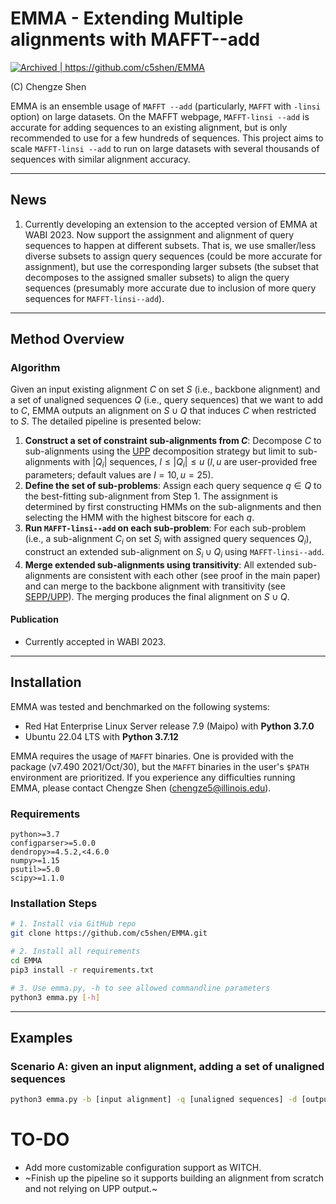 # EMMA - Extending Multiple alignments with MAFFT--add
<a href="https://archive.softwareheritage.org/browse/origin/?origin_url=https://github.com/c5shen/EMMA">
    <img src="https://archive.softwareheritage.org/badge/origin/https://github.com/c5shen/EMMA/" alt="Archived | https://github.com/c5shen/EMMA"/>
</a>


(C) Chengze Shen

EMMA is an ensemble usage of `MAFFT --add` (particularly, `MAFFT` with `-linsi` option) on large datasets. On the MAFFT webpage, `MAFFT-linsi --add` is accurate for adding sequences to an existing alignment, but is only recommended to use for a few hundreds of sequences. This project aims to scale `MAFFT-linsi --add` to run on large datasets with several thousands of sequences with similar alignment accuracy.

----
News
----
1. Currently developing an extension to the accepted version of EMMA at WABI 2023. Now support the assignment and alignment of query sequences to happen at different subsets. That is, we use smaller/less diverse subsets to assign query sequences (could be more accurate for assignment), but use the corresponding larger subsets (the subset that decomposes to the assigned smaller subsets) to align the query sequences (presumably more accurate due to inclusion of more query sequences for `MAFFT-linsi--add`).


---------------
Method Overview
---------------
### Algorithm
Given an input existing alignment $C$ on set $S$ (i.e., backbone alignment) and a set of unaligned sequences $Q$ (i.e., query sequences) that we want to add to $C$, EMMA outputs an alignment on $S\cup Q$ that induces $C$ when restricted to $S$. The detailed pipeline is presented below:
1. __Construct a set of constraint sub-alignments from $C$__: Decompose $C$ to sub-alignments using the [UPP](https://github.com/smirarab/sepp/blob/master/README.UPP.md) decomposition strategy but limit to sub-alignments with $|Q_i|$ sequences, $l\leq |Q_i|\leq u$ ($l,u$ are user-provided free parameters; default values are $l=10,u=25$).
2. __Define the set of sub-problems__: Assign each query sequence $q\in Q$ to the best-fitting sub-alignment from Step 1. The assignment is determined by first constructing HMMs on the sub-alignments and then selecting the HMM with the highest bitscore for each $q$.
3. __Run `MAFFT-linsi--add` on each sub-problem__: For each sub-problem (i.e., a sub-alignment $C_i$ on set $S_i$ with assigned query sequences $Q_i$), construct an extended sub-alignment on $S_i\cup Q_i$ using `MAFFT-linsi--add`.
4. __Merge extended sub-alignments using transitivity__: All extended sub-alignments are consistent with each other (see proof in the main paper) and can merge to the backbone alignment with transitivity (see [SEPP/UPP](https://github.com/smirarab/sepp)). The merging produces the final alignment on $S\cup Q$.

#### Publication
* Currently accepted in WABI 2023.

------------
Installation
------------
EMMA was tested and benchmarked on the following systems:
* Red Hat Enterprise Linux Server release 7.9 (Maipo) with __Python 3.7.0__
* Ubuntu 22.04 LTS with __Python 3.7.12__

EMMA requires the usage of `MAFFT` binaries. One is provided with the package (v7.490 2021/Oct/30), but the `MAFFT` binaries in the user's `$PATH` environment are prioritized. If you experience any difficulties running EMMA, please contact Chengze Shen (chengze5@illinois.edu).

### Requirements
```
python>=3.7
configparser>=5.0.0
dendropy>=4.5.2,<4.6.0
numpy>=1.15
psutil>=5.0
scipy>=1.1.0
```

### Installation Steps
```bash
# 1. Install via GitHub repo
git clone https://github.com/c5shen/EMMA.git

# 2. Install all requirements
cd EMMA
pip3 install -r requirements.txt

# 3. Use emma.py, -h to see allowed commandline parameters
python3 emma.py [-h]
```

-------
Examples
-------
### Scenario A: given an input alignment, adding a set of unaligned sequences
```bash
python3 emma.py -b [input alignment] -q [unaligned sequences] -d [output directory] -o est.aln.fasta
```

# TO-DO
* Add more customizable configuration support as WITCH.
* ~Finish up the pipeline so it supports building an alignment from scratch and not relying on UPP output.~
